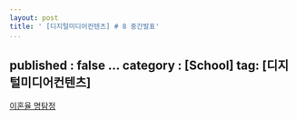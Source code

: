 ```yaml
---
layout: post
title: ' [디지털미디어컨텐츠] # 8 중간발표'
...
```

published : false
... 
category : [School]
tag: [디지털미디어컨텐츠]
---

[이혼율 명탐정](https://drive.google.com/open?id=1z8_m13Qxu3Js7amRaszD5AH3XDXKB-Ub)
